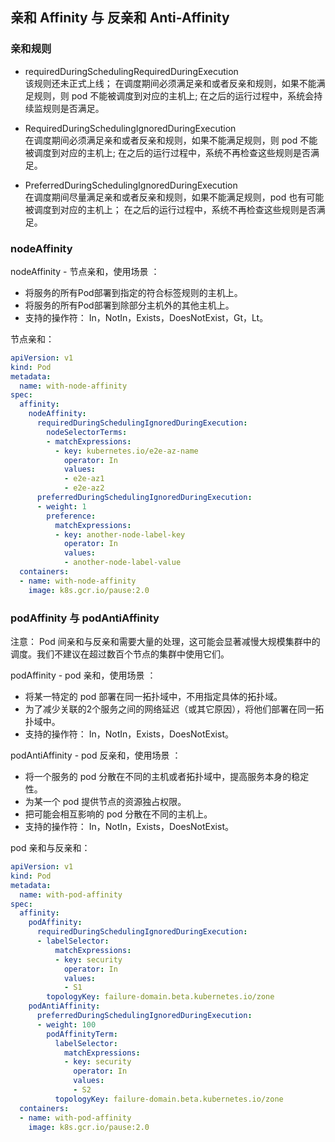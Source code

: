 ## **亲和 Affinity 与 反亲和 Anti-Affinity**

### 亲和规则

* requiredDuringSchedulingRequiredDuringExecution  
  该规则还未正式上线；
  在调度期间必须满足亲和或者反亲和规则，如果不能满足规则，则 pod 不能被调度到对应的主机上;
  在之后的运行过程中，系统会持续监规则是否满足。

* RequiredDuringSchedulingIgnoredDuringExecution  
  在调度期间必须满足亲和或者反亲和规则，如果不能满足规则，则 pod 不能被调度到对应的主机上;
  在之后的运行过程中，系统不再检查这些规则是否满足。

* PreferredDuringSchedulingIgnoredDuringExecution  
  在调度期间尽量满足亲和或者反亲和规则，如果不能满足规则，pod 也有可能被调度到对应的主机上；
  在之后的运行过程中，系统不再检查这些规则是否满足。

### nodeAffinity

nodeAffinity - 节点亲和，使用场景 ：

* 将服务的所有Pod部署到指定的符合标签规则的主机上。
* 将服务的所有Pod部署到除部分主机外的其他主机上。
* 支持的操作符： In，NotIn，Exists，DoesNotExist，Gt，Lt。

节点亲和：

```yaml
apiVersion: v1
kind: Pod
metadata:
  name: with-node-affinity
spec:
  affinity:
    nodeAffinity:
      requiredDuringSchedulingIgnoredDuringExecution:
        nodeSelectorTerms:
        - matchExpressions:
          - key: kubernetes.io/e2e-az-name
            operator: In
            values:
            - e2e-az1
            - e2e-az2
      preferredDuringSchedulingIgnoredDuringExecution:
      - weight: 1
        preference:
          matchExpressions:
          - key: another-node-label-key
            operator: In
            values:
            - another-node-label-value
  containers:
  - name: with-node-affinity
    image: k8s.gcr.io/pause:2.0
```

### podAffinity 与 podAntiAffinity

注意：
Pod 间亲和与反亲和需要大量的处理，这可能会显著减慢大规模集群中的调度。我们不建议在超过数百个节点的集群中使用它们。

podAffinity - pod 亲和，使用场景 ：

* 将某一特定的 pod 部署在同一拓扑域中，不用指定具体的拓扑域。
* 为了减少关联的2个服务之间的网络延迟（或其它原因），将他们部署在同一拓扑域中。
* 支持的操作符： In，NotIn，Exists，DoesNotExist。

podAntiAffinity - pod 反亲和，使用场景 ：

* 将一个服务的 pod 分散在不同的主机或者拓扑域中，提高服务本身的稳定性。
* 为某一个 pod 提供节点的资源独占权限。
* 把可能会相互影响的 pod 分散在不同的主机上。
* 支持的操作符： In，NotIn，Exists，DoesNotExist。

pod 亲和与反亲和：

```yaml
apiVersion: v1
kind: Pod
metadata:
  name: with-pod-affinity
spec:
  affinity:
    podAffinity:
      requiredDuringSchedulingIgnoredDuringExecution:
      - labelSelector:
          matchExpressions:
          - key: security
            operator: In
            values:
            - S1
        topologyKey: failure-domain.beta.kubernetes.io/zone
    podAntiAffinity:
      preferredDuringSchedulingIgnoredDuringExecution:
      - weight: 100
        podAffinityTerm:
          labelSelector:
            matchExpressions:
            - key: security
              operator: In
              values:
              - S2
          topologyKey: failure-domain.beta.kubernetes.io/zone
  containers:
  - name: with-pod-affinity
    image: k8s.gcr.io/pause:2.0
```

